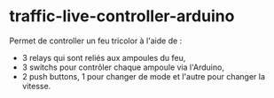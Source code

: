 # traffic-live-controller-arduino

Permet de controller un feu tricolor à l'aide de :
- 3 relays qui sont reliés aux ampoules du feu,
- 3 switchs pour contrôler chaque ampoule via l'Arduino,
- 2 push buttons, 1 pour changer de mode et l'autre pour changer la vitesse.  